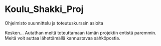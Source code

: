 Koulu_Shakki_Proj
=================

Ohjelmisto suunnittelu ja toteutuskurssin asioita

Kesken...
Autathan meitä toteuttamaan tämän projektin entistä paremmin. Meitä voit auttaa lähettämällä kannustavaa sähköpostia.
